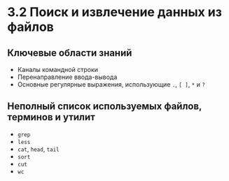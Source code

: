 # 3.2 Поиск и извлечение данных из файлов

## Ключевые области знаний

* Каналы командной строки
* Перенаправление ввода-вывода
* Основные регулярные выражения, использующие `.`, `[ ]`, `*` и `?`

## Неполный список используемых файлов, терминов и утилит

* `grep`
* `less`
* `cat`, `head`, `tail`
* `sort`
* `cut`
* `wc`
